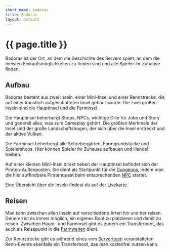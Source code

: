 ```yaml
---
short_name: badoras
title: Badoras
layout: default
---
```

# {{ page.title }}

Badoras ist der Ort, an dem die Geschichte des Servers spielt, an dem die
meisten
Einkaufsmöglichkeiten zu finden sind und alle Spieler ihr Zuhause finden.

## Aufbau

Badoras besteht aus zwei Inseln, einer Mini-Insel und einer Rennstrecke, die auf
einer künstlich aufgeschütteten Insel gebaut wurde. Die zwei großen Inseln
sind die Hauptinsel und die Farminsel.

Die Hauptinsel beherbergt Shops, NPCs, wichtige Orte für Jobs und Story und
generell alles, was zum Gameplay gehört. Die größten Merkmale der Insel sind
der große Landschaftsbogen, der sich über die Insel erstreckt und der aktive
Vulkan.

Die Farminsel beherbergt alle Schrebergärten, Farmgrundstücke und Spielershops.
Hier können Spieler ihr Zuhause aufbauen und Handel treiben.

Auf einer kleinen Mini-Insel direkt neben der Hauptinsel befindet sich der
Piraten-Außenposten. Sie dient als Startpunkt für die
[Dungeons](/systems/dungeons), indem
man die hier auffindbare Piratenquest beim entsprechenden [NPC](/lists/npcs)
startet.

Eine Übersicht über die Inseln findest du auf der
[Livekarte](http://karte.badoras.life/).

## Reisen

Man kann zwischen allen Inseln auf verschiedene Arten hin und her reisen.
Generell ist es immer möglich, ein eigenes Boot zu platzieren und damit zu
reisen. Zwischen Haupt- und Farminsel gibt es zudem ein Transferboot, das
auch als Reisepunkt in die [Farmwelten](/maps/farmwelten) dient.

Zur Rennstrecke gibt es während eines vom [Serverteam](/team) veranstalteten
Renn-Events
ebenfalls ein Transferboot, das man kostenfrei nutzen kann.
